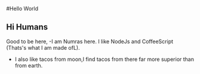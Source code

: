 #Hello World
## Hi Humans
Good to be here,
 -I am Numras here. I like NodeJs and CoffeeScript (Thats's what I am made ofL).
  - I also like tacos from moon,I find tacos from there far more superior than from earth.
